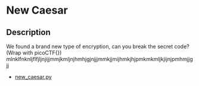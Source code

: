 # New Caesar
## Description
We found a brand new type of encryption, can you break the secret code? (Wrap with picoCTF{}) mlnklfnknljflfjljnjijjmmjkmljnjhmhjgjnjjjmmkjjmijhmkjhjpmkmkmljkjijnjpmhmjjgjj 
* [new_caesar.py](./new_caesar.py)
